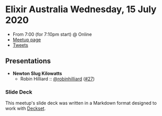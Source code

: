 # Elixir Australia Wednesday, 15 July 2020

- From 7:00 (for 7:10pm start) @ Online
- [Meetup page][]
- [Tweets][]

## Presentations

- **Newton Slug Kilowatts**
  - Robin Hilliard :: [@robinhilliard][] ([#27][])

### Slide Deck

This meetup's slide deck was written in a Markdown format designed to work with
[Deckset][].

[@robinhilliard]: https://twitter.com/robinhilliard
[#27]: https://github.com/elixirsydney/elixirsydney/issues/27

[Meetup page]: https://www.meetup.com/elixir-sydney/events/gkwrtrybckbcb/
[Tweets]: https://twitter.com/search?f=tweets&q=ElixirSydney%20since%3A2020-07-15%20until%3A2020-07-16&src=typd
[Deckset]: https://www.decksetapp.com/
